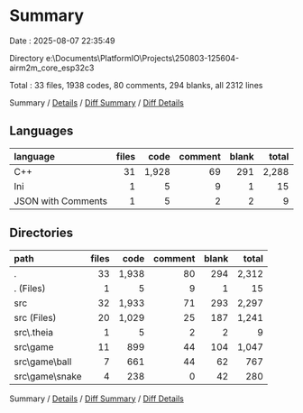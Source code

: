 # Summary

Date : 2025-08-07 22:35:49

Directory e:\\Documents\\PlatformIO\\Projects\\250803-125604-airm2m_core_esp32c3

Total : 33 files,  1938 codes, 80 comments, 294 blanks, all 2312 lines

Summary / [Details](details.md) / [Diff Summary](diff.md) / [Diff Details](diff-details.md)

## Languages
| language | files | code | comment | blank | total |
| :--- | ---: | ---: | ---: | ---: | ---: |
| C++ | 31 | 1,928 | 69 | 291 | 2,288 |
| Ini | 1 | 5 | 9 | 1 | 15 |
| JSON with Comments | 1 | 5 | 2 | 2 | 9 |

## Directories
| path | files | code | comment | blank | total |
| :--- | ---: | ---: | ---: | ---: | ---: |
| . | 33 | 1,938 | 80 | 294 | 2,312 |
| . (Files) | 1 | 5 | 9 | 1 | 15 |
| src | 32 | 1,933 | 71 | 293 | 2,297 |
| src (Files) | 20 | 1,029 | 25 | 187 | 1,241 |
| src\\.theia | 1 | 5 | 2 | 2 | 9 |
| src\\game | 11 | 899 | 44 | 104 | 1,047 |
| src\\game\\ball | 7 | 661 | 44 | 62 | 767 |
| src\\game\\snake | 4 | 238 | 0 | 42 | 280 |

Summary / [Details](details.md) / [Diff Summary](diff.md) / [Diff Details](diff-details.md)